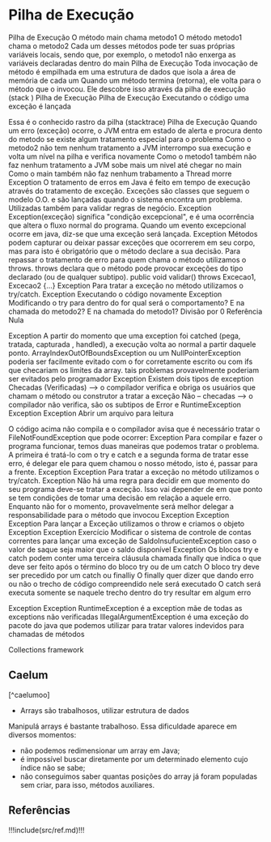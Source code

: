 
# Pilha de Execução
Pilha de Execução
O método main chama metodo1
O método metodo1 chama o metodo2
Cada um desses métodos pode ter suas próprias variáveis locais, sendo que, por exemplo, o metodo1 não enxerga as variáveis declaradas dentro do main
Pilha de Execução
Toda invocação de método é empilhada em uma estrutura de dados que isola a área de memória de cada um
Quando um método termina (retorna), ele volta para o método que o invocou. Ele descobre isso através da pilha de execução (stack )
Pilha de Execução
Pilha de Execução
Executando o código uma exceção é lançada


Essa é o conhecido rastro da pilha (stacktrace)
Pilha de Execução
Quando um erro (exceção) ocorre, o JVM entra em estado de alerta e procura dento do metodo se existe algum tratamento especial para o problema
Como o metodo2 não tem nenhum tratamento a JVM interrompo sua execução e volta um nível na pilha e verifica novamente
Como o metodo1 também não faz nenhum tratamento a JVM sobe mais um nivel até chegar no main
Como o main também não faz nenhum trabamento a Thread morre
Exception
O tratamento de erros em Java é feito em tempo de execução através do tratamento de exceção. 
Exceções são classes que seguem o modelo O.O. e são lançadas quando o sistema encontra um problema. 
Utilizadas também para validar regras de negócio. 
Exception
Exception(exceção) significa "condição excepcional", e é uma ocorrência que altera o fluxo normal do programa.
Quando um evento excepcional ocorre em java, diz-se que uma exceção será lançada.
Exception
Métodos podem capturar ou deixar passar exceções que ocorrerem em seu corpo, mas para isto é obrigatório que o método declare a sua decisão. 
Para repassar o tratamento de erro para quem chama o método utilizamos o throws. 
throws declara que o método pode provocar exceções do tipo declarado (ou de qualquer subtipo).
public void validar() throws Excecao1, Excecao2 {…}
Exception
Para tratar a exceção no método utilizamos o try/catch.
Exception
Executando o código novamente
Exception
Modificando o try para dentro do for qual será o comportamento?
E na chamada do metodo2?
E na chamada do metodo1?
Divisão por 0
Referência Nula

Exception
A partir do momento que uma exception foi catched (pega, tratada, capturada , handled), a execução volta ao normal a partir daquele ponto.
ArrayIndexOutOfBoundsException ou um NullPointerException poderia ser facilmente evitado com o for corretamente escrito ou com ifs que checariam os limites da array.
tais problemas provavelmente poderiam ser evitados pelo programador
Exception
Existem dois tipos de exception
Checadas (Verificadas) –> o compilador verifica e obriga os usuários que chamam o método ou construtor a tratar a exceção
Não – checadas –> o compilador não verifica, são os subtipos de Error e RuntimeException
Exception
Exception
Abrir um arquivo para leitura



O código acima não compila e o compilador avisa que é necessário tratar o FileNotFoundException que pode ocorrer:
Exception
Para compilar e fazer o programa funcionar, temos duas maneiras que podemos tratar o problema. A primeira é tratá-lo com o try e catch e a segunda forma de tratar esse erro, é delegar ele para quem chamou o nosso método, isto é, passar para a frente.
Exception
Exception
Para tratar a exceção no método utilizamos o try/catch.
Exception
Não há uma regra para decidir em que momento do seu programa deve-se tratar a exceção. Isso vai depender de em que ponto se tem condições de tomar uma decisão em relação a aquele erro. Enquanto não for o momento, provavelmente será melhor delegar a responsabilidade para o método que invocou
Exception
Exception
Exception
Para lançar a Exceção utilizamos o throw e criamos o objeto Exception
Exception
Exercício
Modificar o sistema de controle de contas correntes para lançar uma exceção de SaldoInsufucienteException caso o valor de saque seja maior que o saldo disponível
Exception
Os blocos try e catch podem conter uma terceira cláusula chamada finally que indica o que deve ser feito após o término do bloco try ou de um catch
O bloco try deve ser precedido por um catch ou finalliy
O finally quer dizer que dando erro ou não o trecho de código compreendido nele será executado
O catch será executa somente se naquele trecho dentro do try resultar em algum erro

Exception
Exception
RuntimeException é a exception mãe de todas as exceptions não verificadas
IllegalArgumentException é uma exceção do pacote do java que podemos utilizar para tratar valores indevidos para chamadas de métodos


Collections framework

## Caelum 

[^caelumoo]


- Arrays são trabalhosos, utilizar estrutura de dados

Manipulá arrays é bastante trabalhoso. Essa dificuldade aparece em diversos momentos:
- não podemos redimensionar um array em Java;
- é impossível buscar diretamente por um determinado elemento cujo índice não se sabe;
- não conseguimos saber quantas posições do array já foram populadas sem criar, para isso, métodos auxiliares.


## Referências

!!!include(src/ref.md)!!!
